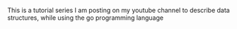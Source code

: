 This is a tutorial series I am posting on my youtube channel to describe data structures, while using the go programming language
